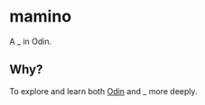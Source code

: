 # mamino
A _ in Odin.

## Why?
To explore and learn both [Odin](https://odin-lang.org/) and _ more deeply.
